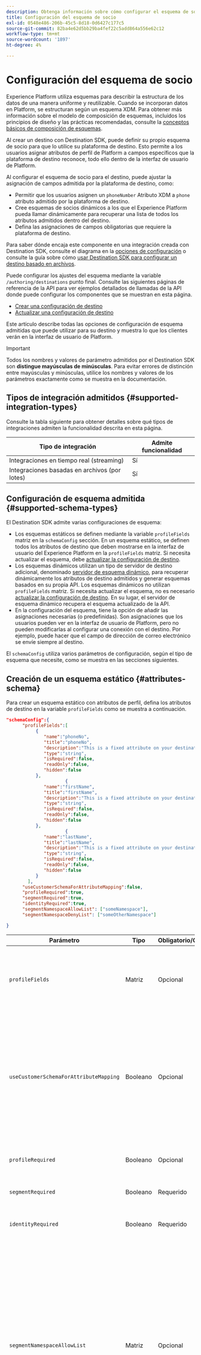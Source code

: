 ```yaml
---
description: Obtenga información sobre cómo configurar el esquema de socio para destinos creados con Destination SDK.
title: Configuración del esquema de socio
exl-id: 0548e486-206b-45c5-8d18-0d6427c177c5
source-git-commit: 82ba4e62d5bb29ba4fef22c5add864a556e62c12
workflow-type: tm+mt
source-wordcount: '1897'
ht-degree: 4%

---
```


# Configuración del esquema de socio

Experience Platform utiliza esquemas para describir la estructura de los datos de una manera uniforme y reutilizable. Cuando se incorporan datos en Platform, se estructuran según un esquema XDM. Para obtener más información sobre el modelo de composición de esquemas, incluidos los principios de diseño y las prácticas recomendadas, consulte la [conceptos básicos de composición de esquemas](../../../../xdm/schema/composition.md).

Al crear un destino con Destination SDK, puede definir su propio esquema de socio para que lo utilice su plataforma de destino. Esto permite a los usuarios asignar atributos de perfil de Platform a campos específicos que la plataforma de destino reconoce, todo ello dentro de la interfaz de usuario de Platform.

Al configurar el esquema de socio para el destino, puede ajustar la asignación de campos admitida por la plataforma de destino, como:

* Permitir que los usuarios asignen un `phoneNumber` Atributo XDM a `phone` atributo admitido por la plataforma de destino.
* Cree esquemas de socios dinámicos a los que el Experience Platform pueda llamar dinámicamente para recuperar una lista de todos los atributos admitidos dentro del destino.
* Defina las asignaciones de campos obligatorias que requiere la plataforma de destino.

Para saber dónde encaja este componente en una integración creada con Destination SDK, consulte el diagrama en la [opciones de configuración](../configuration-options.md) o consulte la guía sobre cómo [usar Destination SDK para configurar un destino basado en archivos](../../guides/configure-file-based-destination-instructions.md#create-server-file-configuration).

Puede configurar los ajustes del esquema mediante la variable `/authoring/destinations` punto final. Consulte las siguientes páginas de referencia de la API para ver ejemplos detallados de llamadas de la API donde puede configurar los componentes que se muestran en esta página.

* [Crear una configuración de destino](../../authoring-api/destination-configuration/create-destination-configuration.md)
* [Actualizar una configuración de destino](../../authoring-api/destination-configuration/update-destination-configuration.md)

Este artículo describe todas las opciones de configuración de esquema admitidas que puede utilizar para su destino y muestra lo que los clientes verán en la interfaz de usuario de Platform.

>[!IMPORTANT]
>
>Todos los nombres y valores de parámetro admitidos por el Destination SDK son **distingue mayúsculas de minúsculas**. Para evitar errores de distinción entre mayúsculas y minúsculas, utilice los nombres y valores de los parámetros exactamente como se muestra en la documentación.

## Tipos de integración admitidos {#supported-integration-types}

Consulte la tabla siguiente para obtener detalles sobre qué tipos de integraciones admiten la funcionalidad descrita en esta página.

| Tipo de integración | Admite funcionalidad |
|---|---|
| Integraciones en tiempo real (streaming) | Sí |
| Integraciones basadas en archivos (por lotes) | Sí |

## Configuración de esquema admitida {#supported-schema-types}

El Destination SDK admite varias configuraciones de esquema:

* Los esquemas estáticos se definen mediante la variable `profileFields` matriz en la `schemaConfig` sección. En un esquema estático, se definen todos los atributos de destino que deben mostrarse en la interfaz de usuario del Experience Platform en la `profileFields` matriz. Si necesita actualizar el esquema, debe [actualizar la configuración de destino](../../authoring-api/destination-configuration/update-destination-configuration.md).
* Los esquemas dinámicos utilizan un tipo de servidor de destino adicional, denominado [servidor de esquema dinámico](../../authoring-api/destination-server/create-destination-server.md#dynamic-schema-servers), para recuperar dinámicamente los atributos de destino admitidos y generar esquemas basados en su propia API. Los esquemas dinámicos no utilizan `profileFields` matriz. Si necesita actualizar el esquema, no es necesario [actualizar la configuración de destino](../../authoring-api/destination-configuration/update-destination-configuration.md). En su lugar, el servidor de esquema dinámico recupera el esquema actualizado de la API.
* En la configuración del esquema, tiene la opción de añadir las asignaciones necesarias (o predefinidas). Son asignaciones que los usuarios pueden ver en la interfaz de usuario de Platform, pero no pueden modificarlas al configurar una conexión con el destino. Por ejemplo, puede hacer que el campo de dirección de correo electrónico se envíe siempre al destino.

El `schemaConfig` utiliza varios parámetros de configuración, según el tipo de esquema que necesite, como se muestra en las secciones siguientes.

## Creación de un esquema estático {#attributes-schema}

Para crear un esquema estático con atributos de perfil, defina los atributos de destino en la variable `profileFields` como se muestra a continuación.

```json
"schemaConfig":{
      "profileFields":[
           {
              "name":"phoneNo",
              "title":"phoneNo",
              "description":"This is a fixed attribute on your destination side that customers can map profile attributes to. For example, the mobilePhone.number value in Experience Platform could be phoneNo on your side.",
              "type":"string",
              "isRequired":false,
              "readOnly":false,
              "hidden":false
           },
                      {
              "name":"firstName",
              "title":"firstName",
              "description":"This is a fixed attribute on your destination side that customers can map profile attributes to. For example, the person.name.firstName value in Experience Platform could be firstName on your side.",
              "type":"string",
              "isRequired":false,
              "readOnly":false,
              "hidden":false
           },
                      {
              "name":"lastName",
              "title":"lastName",
              "description":"This is a fixed attribute on your destination side that customers can map profile attributes to. For example, the person.name.lastName value in Experience Platform could be phoneNo on your side.",
              "type":"string",
              "isRequired":false,
              "readOnly":false,
              "hidden":false
           }
        ],
      "useCustomerSchemaForAttributeMapping":false,
      "profileRequired":true,
      "segmentRequired":true,
      "identityRequired":true,
      "segmentNamespaceAllowList": ["someNamespace"],
      "segmentNamespaceDenyList": ["someOtherNamespace"]

}
```

| Parámetro | Tipo | Obligatorio/Opcional | Descripción |
|---------|----------|------|---|
| `profileFields` | Matriz | Opcional | Define la matriz de atributos de destinatario aceptados por la plataforma de destino a los que los clientes pueden asignar sus atributos de perfil. Cuando se utiliza un `profileFields` matriz, puede omitir la variable `useCustomerSchemaForAttributeMapping` parámetro por completo. |
| `useCustomerSchemaForAttributeMapping` | Booleano | Opcional | Activa o desactiva la asignación de atributos del esquema del cliente a los atributos definidos en la variable `profileFields` matriz. <ul><li>Si se establece en `true`Sin embargo, los usuarios solo ven la columna de origen en el campo de asignación. `profileFields` no son aplicables en este caso.</li><li>Si se establece en `false`, los usuarios pueden asignar atributos de origen de su esquema a los atributos definidos en la variable `profileFields` matriz.</li></ul> El valor predeterminado es `false`. |
| `profileRequired` | Booleano | Opcional | Uso `true` si los usuarios deben poder asignar atributos de perfil de Experience Platform a atributos personalizados en la plataforma de destino. |
| `segmentRequired` | Booleano | Requerido | Este parámetro es obligatorio para el Destination SDK y siempre debe configurarse como `true`. |
| `identityRequired` | Booleano | Requerido | Configure como. `true` si los usuarios deben poder asignar [tipos de identidad](identity-namespace-configuration.md) del Experience Platform a los atributos definidos en el `profileFields` matriz . |
| `segmentNamespaceAllowList` | Matriz | Opcional | Define áreas de nombres de audiencia específicas desde las que los usuarios pueden asignar audiencias al destino. Utilice este parámetro para restringir el acceso de los usuarios de Platform a la exportación de audiencias únicamente desde las áreas de nombres de audiencia definidas en la matriz. Este parámetro no se puede usar junto con `segmentNamespaceDenyList`.<br> <br> Ejemplo: `"segmentNamespaceAllowList": ["AudienceManager"]` permitirá a los usuarios asignar solamente audiencias de `AudienceManager` a este destino. <br> <br> Para permitir que los usuarios exporten cualquier audiencia a su destino, puede ignorar este parámetro. <br> <br> Si ambos `segmentNamespaceAllowList` y `segmentNamespaceDenyList` no aparecen en la configuración, los usuarios solo podrán exportar audiencias procedentes de [Servicio de segmentación](../../../../segmentation/home.md). |
| `segmentNamespaceDenyList` | Matriz | Opcional | Restringe a los usuarios de la asignación de audiencias al destino, desde los espacios de nombres de audiencia definidos en la matriz. No se puede usar junto con `segmentNamespaceAllowed`. <br> <br> Ejemplo: `"segmentNamespaceDenyList": ["AudienceManager"]` bloqueará a los usuarios la asignación de audiencias del `AudienceManager` a este destino. <br> <br> Para permitir que los usuarios exporten cualquier audiencia a su destino, puede ignorar este parámetro. <br> <br> Si ambos `segmentNamespaceAllowed` y `segmentNamespaceDenyList` no aparecen en la configuración, los usuarios solo podrán exportar audiencias procedentes de [Servicio de segmentación](../../../../segmentation/home.md). <br> <br> Para permitir la exportación de todas las audiencias, independientemente del origen, establezca `"segmentNamespaceDenyList":[]`. |

{style="table-layout:auto"}

La experiencia de IU resultante se muestra en las imágenes siguientes.

Cuando los usuarios seleccionan la asignación de destino, pueden ver los campos definidos en la variable `profileFields` matriz.

![Imagen de la interfaz de usuario que muestra la pantalla de atributos de destinatario.](../../assets/functionality/destination-configuration/select-attributes.png)

Después de seleccionar los atributos, pueden verlos en la columna del campo de destinatario.

![Imagen de la interfaz de usuario que muestra un esquema de destinatario estático con atributos](../../assets/functionality/destination-configuration/static-schema-attributes.png)

## Creación de un esquema dinámico {#dynamic-schema-configuration}

Destination SDK permite crear esquemas de socios dinámicos. A diferencia de un esquema estático, un esquema dinámico no utiliza un `profileFields` matriz. En su lugar, los esquemas dinámicos utilizan un servidor de esquema dinámico que se conecta a su propia API desde donde recupera la configuración de esquema.

>[!IMPORTANT]
>
>Antes de crear un esquema dinámico, debe [creación de un servidor de esquema dinámico](../../authoring-api/destination-server/create-destination-server.md#dynamic-schema-servers).

En una configuración de esquema dinámico, la variable `profileFields` La matriz se reemplaza por `dynamicSchemaConfig` , como se muestra a continuación.

```json
"schemaConfig":{
   "dynamicSchemaConfig":{
      "dynamicEnum": {
         "authenticationRule":"CUSTOMER_AUTHENTICATION",
         "destinationServerId":"DYNAMIC_SCHEMA_SERVER_ID",
         "value": "Schema Name",
         "responseFormat": "SCHEMA"
      }
   },
   "profileRequired":true,
   "segmentRequired":true,
   "identityRequired":true
}
```

| Parámetro | Tipo | Obligatorio/Opcional | Descripción |
|---------|----------|------|---|
| `dynamicEnum.authenticationRule` | Cadena | Requerido | Indica cómo [!DNL Platform] los clientes se conectan a su destino. Los valores aceptados son `CUSTOMER_AUTHENTICATION`, `PLATFORM_AUTHENTICATION`, `NONE`. <br> <ul><li>Uso `CUSTOMER_AUTHENTICATION` si los clientes de Platform inician sesión en el sistema mediante cualquiera de los métodos de autenticación descritos [aquí](customer-authentication.md). </li><li> Uso `PLATFORM_AUTHENTICATION` si existe un sistema de autenticación global entre el Adobe y el destino y el [!DNL Platform] el cliente no necesita proporcionar credenciales de autenticación para conectarse a su destino. En este caso, debe [crear un objeto de credenciales](../../credentials-api/create-credential-configuration.md) mediante la API de credenciales. </li><li>Uso `NONE` si no se requiere autenticación para enviar datos a la plataforma de destino. </li></ul> |
| `dynamicEnum.destinationServerId` | Cadena | Requerido | El `instanceId` del servidor de esquema dinámico. Este servidor de destino incluye el extremo de API al que el Experience Platform llamará para recuperar el esquema dinámico. |
| `dynamicEnum.value` | Cadena | Requerido | El nombre del esquema dinámico, tal como se define en la configuración del servidor de esquema dinámico. |
| `dynamicEnum.responseFormat` | Cadena | Requerido | Siempre establecido en `SCHEMA` al definir un esquema dinámico. |
| `profileRequired` | Booleano | Opcional | Uso `true` si los usuarios deben poder asignar atributos de perfil de Experience Platform a atributos personalizados en la plataforma de destino. |
| `segmentRequired` | Booleano | Requerido | Este parámetro es obligatorio para el Destination SDK y siempre debe configurarse como `true`. |
| `identityRequired` | Booleano | Requerido | Configure como. `true` si los usuarios deben poder asignar [tipos de identidad](identity-namespace-configuration.md) del Experience Platform a los atributos definidos en el `profileFields` matriz . |

{style="table-layout:auto"}

## Asignaciones requeridas {#required-mappings}

En la configuración del esquema, además del esquema estático o dinámico, tiene la opción de añadir las asignaciones necesarias (o predefinidas). Son asignaciones que los usuarios pueden ver en la interfaz de usuario de Platform, pero no pueden modificarlas al configurar una conexión con el destino.

Por ejemplo, puede hacer que el campo de dirección de correo electrónico se envíe siempre al destino.

>[!NOTE]
>
>Actualmente se admiten las siguientes combinaciones de asignaciones requeridas:
>* Puede configurar un campo de origen y un campo de destino obligatorios. En este caso, los usuarios no pueden editar ni seleccionar ninguno de los dos campos y solo pueden ver la selección.
>* Solo puede configurar un campo de destino requerido. En este caso, los usuarios podrán seleccionar un campo de origen para asignarlo al destino.
>
> Actualmente solo se puede configurar un campo de origen obligatorio *no* compatible.

Vea a continuación dos ejemplos de una configuración de esquema con asignaciones requeridas y cómo se ven en el paso de asignación de la variable [flujo de trabajo activar datos en destinos por lotes](../../../ui/activate-batch-profile-destinations.md).


>[!BEGINTABS]

>[!TAB Asignaciones de origen y destino requeridas]

El ejemplo siguiente muestra las asignaciones de origen y destino requeridas. Cuando los campos de origen y de destino se especifican como asignaciones requeridas, los usuarios no pueden seleccionar ni editar ninguno de los dos campos y solo pueden ver la selección predefinida.

```json
"schemaConfig": {
    "requiredMappingsOnly": true,
    "requiredMappings": [
      {
        "sourceType": "text/x.schema-path",
        "source": "personalEmail.address",
        "destination": "personalEmail.address"
      }
    ] 
}
```

| Parámetro | Tipo | Obligatorio/Opcional | Descripción |
|---|---|---|---|
| `requiredMappingsOnly` | Booleano | Opcional | Cuando se establece en true , los usuarios no pueden asignar otros atributos e identidades en el flujo de activación, aparte de las asignaciones requeridas que defina en la variable `requiredMappings` matriz. |
| `requiredMappings.sourceType` | Cadena | Requerido | Indica el tipo de `source` field. Valores compatibles: <ul><li>`text/x.schema-path`: utilice este valor cuando el `source` Este campo es un atributo de perfil de un esquema XDM.</li><li>`text/x.aep-xl`: Utilice este valor cuando `source` El campo se define mediante una expresión regular. Ejemplo: `iif(segmentMembership.ups.aep_seg_id.status==\"exited\", \"1\", \"0\")`</li><li>`text/plain`: Utilice este valor cuando `source` El campo se define mediante una plantilla de macro. Actualmente, la única plantilla de macro admitida es `metadata.segment.alias`.</li></ul> |
| `requiredMappings.source` | Cadena | Requerido | Indica el valor del campo de origen. Tipos de valores admitidos: <ul><li>Atributos de perfil XDM. Ejemplo: `personalEmail.address`. Cuando el atributo de origen sea un atributo de perfil XDM, defina la variable `sourceType` parámetro a `text/x.schema-path`.</li><li>Expresiones regulares. Ejemplo: `iif(segmentMembership.ups.aep_seg_id.status==\"exited\", \"1\", \"0\")`. Cuando el atributo de origen sea una expresión regular, establezca el `sourceType` parámetro a `text/x.aep-xl`.</li><li>Plantillas de macros. Ejemplo:`metadata.segment.alias`. Si el atributo de origen es una plantilla de macro, establezca la variable `sourceType` parámetro a `text/plain`. Actualmente, la única plantilla de macro admitida es `metadata.segment.alias`.</li></ul> |
| `requiredMappings.destination` | Cadena | Requerido | Indica el valor del campo de destino. Cuando los campos de origen y de destino se especifican como asignaciones requeridas, los usuarios no pueden seleccionar ni editar ninguno de los dos campos y solo pueden ver la selección. |

{style="table-layout:auto"}

Como resultado, tanto la variable **[!UICONTROL Campo de origen]** y **[!UICONTROL Campo de destino]** Las secciones de la IU de Platform aparecen atenuadas.

![Imagen de las asignaciones requeridas en el flujo de activación de la IU.](../../assets/functionality/destination-configuration/required-mappings-2.png)

>[!TAB Asignación de destino requerida]

El ejemplo siguiente muestra una asignación de destino requerida. Si solo se especifica el campo de destino como obligatorio, los usuarios pueden seleccionar qué campo de origen se asignará a él.

```json
"schemaConfig": {
    "requiredMappingsOnly": true,
    "requiredMappings": [
      {
        "destination": "identityMap.ExamplePartner_ID",
        "mandatoryRequired": true,
        "primaryKeyRequired": true
      }
    ] 
}
```

| Parámetro | Tipo | Obligatorio/Opcional | Descripción |
|---|---|---|---|
| `requiredMappingsOnly` | Booleano | Opcional | Cuando se establece en true , los usuarios no pueden asignar otros atributos e identidades en el flujo de activación, aparte de las asignaciones requeridas que defina en la variable `requiredMappings` matriz. |
| `requiredMappings.destination` | Cadena | Requerido | Indica el valor del campo de destino. Cuando solo se especifica el campo de destino, los usuarios pueden seleccionar un campo de origen para asignarlo al destino. |
| `mandatoryRequired` | Booleano | Opcional | Indica si la asignación debe marcarse como [atributo obligatorio](../../../ui/activate-batch-profile-destinations.md#mandatory-attributes). |
| `primaryKeyRequired` | Booleano | Opcional | Indica si la asignación debe marcarse como [clave de deduplicación](../../../ui/activate-batch-profile-destinations.md#deduplication-keys). |

{style="table-layout:auto"}

Como resultado, la variable **[!UICONTROL Campo de destino]** de la IU de Platform aparece atenuada, mientras que la sección **[!UICONTROL Campo de origen]** La sección está activa y los usuarios pueden interactuar con ella. El **[!UICONTROL Clave obligatoria]** y **[!UICONTROL Clave de deduplicación]** Las opciones de están activas y los usuarios no pueden cambiarlas.

![Imagen de las asignaciones requeridas en el flujo de activación de la IU.](../../assets/functionality/destination-configuration/required-mappings-1.png)

>[!ENDTABS]

## Pasos siguientes {#next-steps}

Después de leer este artículo, debería comprender mejor qué tipos de esquema admite Destination SDK y cómo puede configurar el esquema.

Para obtener más información acerca de los demás componentes de destino, consulte los siguientes artículos:

* [Autenticación del cliente](customer-authentication.md)
* [Autorización de OAuth2](oauth2-authorization.md)
* [Atributos de IU](ui-attributes.md)
* [Campos de datos del cliente](customer-data-fields.md)
* [Configuración del área de nombres de identidad](identity-namespace-configuration.md)
* [Configuraciones de asignación compatibles](supported-mapping-configurations.md)
* [Envío de destino](destination-delivery.md)
* [Configuración de metadatos de audiencia](audience-metadata-configuration.md)
* [Política de agregación](aggregation-policy.md)
* [Configuración por lotes](batch-configuration.md)
* [Cualificaciones históricas del perfil](historical-profile-qualifications.md)
